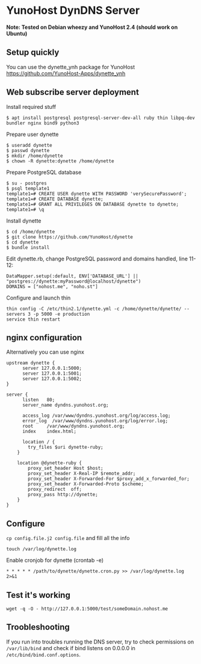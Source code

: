 YunoHost DynDNS Server
======================


**Note: Tested on Debian wheezy and YunoHost 2.4 (should work on Ubuntu)**

Setup quickly
-------------------------------
You can use the dynette_ynh package for YunoHost
https://github.com/YunoHost-Apps/dynette_ynh


Web subscribe server deployment
-------------------------------

Install required stuff
```
$ apt install postgresql postgresql-server-dev-all ruby thin libpq-dev bundler nginx bind9 python3
```

Prepare user dynette
```
$ useradd dynette
$ passwd dynette
$ mkdir /home/dynette
$ chown -R dynette:dynette /home/dynette
```

Prepare PostgreSQL database
```
$ su - postgres
$ psql template1
template1=# CREATE USER dynette WITH PASSWORD 'verySecurePassword';
template1=# CREATE DATABASE dynette;
template1=# GRANT ALL PRIVILEGES ON DATABASE dynette to dynette;
template1=# \q
```

Install dynette
```
$ cd /home/dynette
$ git clone https://github.com/YunoHost/dynette
$ cd dynette
$ bundle install
```

Edit dynette.rb, change PostgreSQL password and domains handled, line 11-12:
```
DataMapper.setup(:default, ENV['DATABASE_URL'] || "postgres://dynette:myPassword@localhost/dynette")
DOMAINS = ["nohost.me", "noho.st"]
```

Configure and launch thin
```
thin config -C /etc/thin2.1/dynette.yml -c /home/dynette/dynette/ --servers 3 -p 5000 -e production
service thin restart
```

nginx configuration
--------------------
Alternatively you can use nginx

```
upstream dynette {
	  server 127.0.0.1:5000;
	  server 127.0.0.1:5001;
	  server 127.0.0.1:5002;
}

server {
	  listen   80;
	  server_name dyndns.yunohost.org;

	  access_log /var/www/dyndns.yunohost.org/log/access.log;
	  error_log  /var/www/dyndns.yunohost.org/log/error.log;
	  root     /var/www/dyndns.yunohost.org;
	  index    index.html;

	  location / {
        try_files $uri dynette-ruby;
    }

    location @dynette-ruby {
        proxy_set_header Host $host;
        proxy_set_header X-Real-IP $remote_addr;
        proxy_set_header X-Forwarded-For $proxy_add_x_forwarded_for;
        proxy_set_header X-Forwarded-Proto $scheme;
        proxy_redirect  off;
        proxy_pass http://dynette;
    }
}
```

Configure
---------

`cp config.file.j2 config.file` and fill all the info

```
touch /var/log/dynette.log
```

Enable cronjob for dynette (crontab -e)
```
* * * * * /path/to/dynette/dynette.cron.py >> /var/log/dynette.log 2>&1
```

Test it's working
-----------------

`wget -q -O - http://127.0.0.1:5000/test/someDomain.nohost.me`

Troobleshooting
---------------

If you run into troubles running the DNS server, try to check permissions on
`/var/lib/bind` and check if bind listens on 0.0.0.0 in
`/etc/bind/bind.conf.options`.
